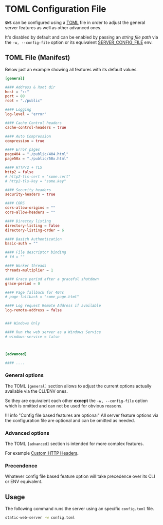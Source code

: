 # TOML Configuration File

**`SWS`** can be configured using a [TOML](https://toml.io/en/) file in order to adjust the general server features as well as other advanced ones.

It's disabled by default and can be enabled by passing an *string file path* via the `-w, --config-file` option or its equivalent [SERVER_CONFIG_FILE](./../configuration/environment-variables.md#server_config_file) env.

## TOML File (Manifest)

Below just an example showing all features with its default values.

```toml
[general]

#### Address & Root dir
host = "::"
port = 80
root = "./public"

#### Logging
log-level = "error"

#### Cache Control headers
cache-control-headers = true

#### Auto Compression
compression = true

#### Error pages
page404 = "./public/404.html"
page50x = "./public/50x.html"

#### HTTP/2 + TLS
http2 = false
# http2-tls-cert = "some.cert"
# http2-tls-key = "some.key"

#### Security headers
security-headers = true

#### CORS
cors-allow-origins = ""
cors-allow-headers = ""

#### Directoy listing
directory-listing = false
directory-listing-order = 6

#### Basich Authentication
basic-auth = ""

#### File descriptor binding
# fd = ""

#### Worker threads
threads-multiplier = 1

#### Grace period after a graceful shutdown
grace-period = 0

#### Page fallback for 404s
# page-fallback = "some_page.html"

#### Log request Remote Address if available
log-remote-address = false


### Windows Only

#### Run the web server as a Windows Service
# windows-service = false



[advanced]

#### ....
```

### General options

The TOML `[general]` section allows to adjust the current options actually available via the CLI/ENV ones.

So they are equivalent each other **except** the `-w, --config-file` option which is omitted and can not be used for obvious reasons.

!!! info "Config file based features are optional"
    All server feature options via the configuration file are optional and can be omitted as needed.

### Advanced options

The TOML `[advanced]` section is intended for more complex features.

For example [Custom HTTP Headers](../features/custom-http-headers.md).

### Precendence

Whatever config file based feature option will take precedence over its CLI or ENV equivalent.

## Usage

The following command runs the server using an specific `config.toml` file.

```sh
static-web-server -w config.toml
```
